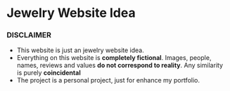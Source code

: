 <h1>Jewelry Website Idea</h1>

<h3>DISCLAIMER</h3>
<ul>
<li>This website is just an jewelry website idea.</li>
<li>Everything on this website is <b>completely fictional</b>. Images, people, names, reviews and values <b>do not correspond to reality</b>. Any similarity is purely <b>coincidental</b></li>
<li>The project is a personal project, just for enhance my portfolio.</li>
</ul>
